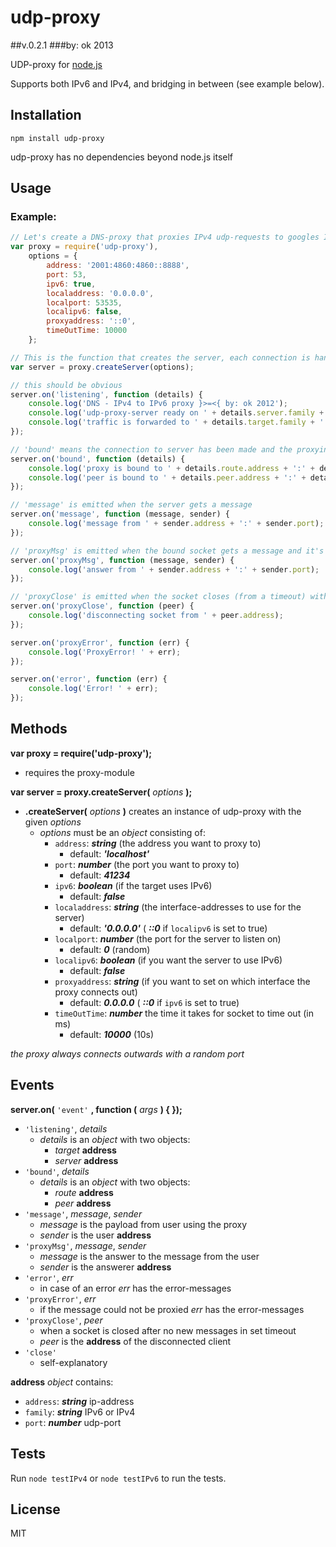 # udp-proxy

##v.0.2.1
###by: ok 2013


UDP-proxy for [node.js](http://nodejs.org/)


Supports both IPv6 and IPv4, and bridging in between (see example below).

## Installation

`npm install udp-proxy`


udp-proxy has no dependencies beyond node.js itself

## Usage


### Example:

```javascript
// Let's create a DNS-proxy that proxies IPv4 udp-requests to googles IPv6 DNS-server
var proxy = require('udp-proxy'),
	options = {
		address: '2001:4860:4860::8888',
		port: 53,
		ipv6: true,
		localaddress: '0.0.0.0',
		localport: 53535,
		localipv6: false,
		proxyaddress: '::0',
		timeOutTime: 10000
	};

// This is the function that creates the server, each connection is handled internally
var server = proxy.createServer(options);

// this should be obvious
server.on('listening', function (details) {
	console.log('DNS - IPv4 to IPv6 proxy }>=<{ by: ok 2012');
	console.log('udp-proxy-server ready on ' + details.server.family + '  ' + details.server.address + ':' + details.server.port);
	console.log('traffic is forwarded to ' + details.target.family + '  ' + details.target.address + ':' + details.target.port);
});

// 'bound' means the connection to server has been made and the proxying is in action
server.on('bound', function (details) {
	console.log('proxy is bound to ' + details.route.address + ':' + details.route.port);
	console.log('peer is bound to ' + details.peer.address + ':' + details.peer.port);
});

// 'message' is emitted when the server gets a message
server.on('message', function (message, sender) {
	console.log('message from ' + sender.address + ':' + sender.port);
});

// 'proxyMsg' is emitted when the bound socket gets a message and it's send back to the peer the socket was bound to
server.on('proxyMsg', function (message, sender) {
	console.log('answer from ' + sender.address + ':' + sender.port);
});

// 'proxyClose' is emitted when the socket closes (from a timeout) without new messages
server.on('proxyClose', function (peer) {
	console.log('disconnecting socket from ' + peer.address);
});

server.on('proxyError', function (err) {
	console.log('ProxyError! ' + err);
});

server.on('error', function (err) {
	console.log('Error! ' + err);
});
```
## Methods
__var proxy = require('udp-proxy');__

* requires the proxy-module

__var server = proxy.createServer(__ *options* __);__

* __.createServer(__ *options* __)__ creates an instance of udp-proxy with the given *options*
	* *options* must be an *object* consisting of:
	  * `address`: __*string*__ (the address you want to proxy to)
	     - default: __*'localhost'*__
	  * `port`: __*number*__ (the port you want to proxy to)
	     - default: __*41234*__
	  * `ipv6`: __*boolean*__ (if the target uses IPv6)
	     - default: __*false*__
	  * `localaddress`: __*string*__ (the interface-addresses to use for the server)
	     - default: __*'0.0.0.0'*__ ( __*::0*__ if `localipv6` is set to true)
	  * `localport`: __*number*__ (the port for the server to listen on)
	     - default: __*0*__ (random)
	  * `localipv6`: __*boolean*__ (if you want the server to use IPv6)
	     - default: __*false*__
	  * `proxyaddress`: __*string*__ (if you want to set on which interface the proxy connects out)
	     - default: __*0.0.0.0*__ ( __*::0*__ if `ipv6` is set to true)
	  * `timeOutTime`: __*number*__ the time it takes for socket to time out (in ms)
	     - default: __*10000*__ (10s)

*the proxy always connects outwards with a random port*

## Events

__server.on(__ `'event'` __, function (__ *args* __) { });__

* `'listening'`, *details*
  * *details* is an *object* with two objects:
     * *target* __address__
     * *server* __address__
* `'bound'`, *details*
  * *details* is an *object* with two objects: 
     * *route* __address__
     * *peer* __address__
* `'message'`, *message*, *sender*
  * *message* is the payload from user using the proxy
  * *sender* is the user __address__
* `'proxyMsg'`, *message*, *sender*
  * *message* is the answer to the message from the user
  * *sender* is the answerer __address__
* `'error'`, *err*
  * in case of an error *err* has the error-messages
* `'proxyError'`, *err*
  * if the message could not be proxied *err* has the error-messages
* `'proxyClose'`, *peer*
  * when a socket is closed after no new messages in set timeout
  * *peer* is the __address__ of the disconnected client
* `'close'`
  * self-explanatory


__address__ *object* contains:

* `address`: __*string*__ ip-address
* `family`: __*string*__ IPv6 or IPv4
* `port`: __*number*__ udp-port

## Tests

Run `node testIPv4` or `node testIPv6` to run the tests.

## License

MIT
